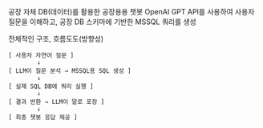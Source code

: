 공장 자체 DB(데이터)를 활용한 공장용용 챗봇
OpenAI GPT API를 사용하여 사용자 질문을 이해하고, 공장 DB 스키마에 기반한 MSSQL 쿼리를 생성


전체적인 구조, 흐름도도(방향성)
```text
[ 사용자 자연어 질문 ]
        ↓
[ LLM이 질문 분석 → MSSQL용 SQL 생성 ]
        ↓
[ 실제 SQL DB에 쿼리 실행 ]
        ↓
[ 결과 반환 → LLM이 말로 포장 ]
        ↓
[ 최종 챗봇 응답 제공 ]
